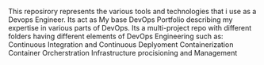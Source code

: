 This reposirory represents the various tools and technologies that i use as a Devops Engineer.
Its act as My base DevOps Portfolio describing my expertise in various parts of DevOps.
Its a multi-project repo with different folders having different elements of DevOps Engineering such as:
  Continuous Integration and Continuous Deplyoment
  Containerization
  Container Orcherstration
  Infrastructure procisioning and Management
